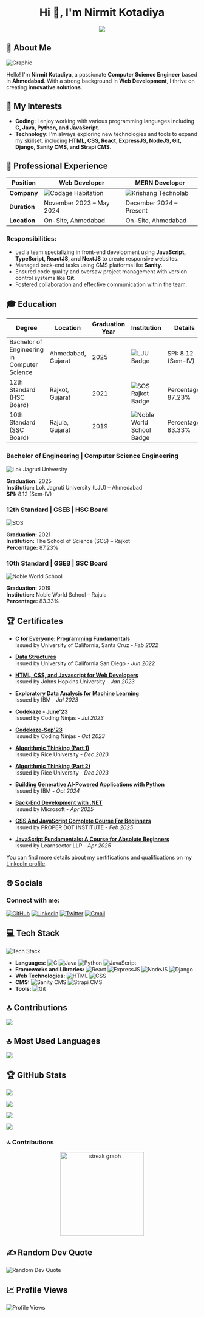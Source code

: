 <!--
**nirmitkotadiya/nirmitkotadiya** is a ✨ _special_ ✨ repository because its `README.md` (this file) appears on your GitHub profile.

Here are some ideas to get you started:

- 🔭 I’m currently working on ...
- 🌱 I’m currently learning ...
- 👯 I’m looking to collaborate on ...
- 🤔 I’m looking for help with ...
- 💬 Ask me about ...
- 📫 How to reach me: ...
- 😄 Pronouns: ...
- ⚡ Fun fact: ...

![Profile](https://img.shields.io/badge/Profile-Nirmit%20Kotadiya-blue?style=for-the-badge)
-->


<h1 align="center">Hi 👋, I'm Nirmit Kotadiya</h1>
<p align="center">
    <img src="https://readme-typing-svg.herokuapp.com?color=E22FE4&width=1000&height=45&lines=A+Passionate+Full+Stack+Developer+and+Programmer+from+India.;Expert+in+Modern+Web+Technologies+and+Frameworks.;Proficient+in+Building+Scalable+Web+Applications.;Always+Learning+and+Adapting+to+New+Technologies.;Empowering+Others+through+Knowledge+Sharing.;Nice+To+Meet+You+...&center=true"></a>
</p>



## 💫 About Me

![Graphic](https://img.shields.io/badge/Passionate-Engineer-blue?style=for-the-badge)

Hello! I'm **Nirmit Kotadiya**, a passionate **Computer Science Engineer** based in **Ahmedabad**. With a strong background in **Web Development**, I thrive on creating **innovative solutions**.

## 🌟 My Interests

- **Coding:** I enjoy working with various programming languages including **C, Java, Python, and JavaScript**.
- **Technology:** I'm always exploring new technologies and tools to expand my skillset, including **HTML, CSS, React, ExpressJS, NodeJS, Git, Django, Sanity CMS, and Strapi CMS**.

## 💼 Professional Experience

| **Position**          | Web Developer                                              | MERN Developer                                              |
|-----------------------|------------------------------------------------------------|-------------------------------------------------------------|
| **Company**           | ![Codage Habitation](https://img.shields.io/badge/Codage-Habitation-blue?style=for-the-badge) | ![Krishang Technolab](https://img.shields.io/badge/Krishang-Technolab-blue?style=for-the-badge) |
| **Duration**          | November 2023 – May 2024                                   | December 2024 – Present                                   |
| **Location**          | On-Site, Ahmedabad                                         | On-Site, Ahmedabad                                        |

### Responsibilities:
- Led a team specializing in front-end development using **JavaScript, TypeScript, ReactJS, and NextJS** to create responsive websites.
- Managed back-end tasks using CMS platforms like **Sanity**.
- Ensured code quality and oversaw project management with version control systems like **Git**.
- Fostered collaboration and effective communication within the team.


<!-- ### Web Developer | Codage Habitation
![Codage Habitation](https://img.shields.io/badge/Codage-Habitation-blue?style=for-the-badge)

**Duration:** November 2023 – May 2024  
**Location:** On-Site, Ahmedabad

**Responsibilities:**
- Led a team specializing in front-end development using **JavaScript, TypeScript, ReactJS, and NextJS** to create responsive websites.
- Managed back-end tasks using CMS platforms like **Sanity**.
- Ensured code quality and oversaw project management with version control systems like **Git**.
- Fostered collaboration and effective communication within the team. -->

## 🎓 Education


| **Degree**                               | **Location**         | **Graduation Year** | **Institution**                            | **Details**           |
|-------------------------------------------|---------------------|---------------------|--------------------------------------------|------------------------|
| Bachelor of Engineering in Computer Science| Ahmedabad, Gujarat  | 2025                | ![LJU Badge](https://img.shields.io/badge/LJU-Ahmedabad-green?style=for-the-badge) | SPI: 8.12 (Sem-IV)     |
| 12th Standard (HSC Board)                 | Rajkot, Gujarat  | 2021                | ![SOS Rajkot Badge](https://img.shields.io/badge/SOS-Rajkot-orange?style=for-the-badge) | Percentage: 87.23%     |
| 10th Standard (SSC Board)                 | Rajula, Gujarat  | 2019                | ![Noble World School Badge](https://img.shields.io/badge/Noble-World%20School-red?style=for-the-badge) | Percentage: 83.33%     |


### Bachelor of Engineering | Computer Science Engineering
![Lok Jagruti University](https://img.shields.io/badge/LJU-Ahmedabad-green?style=for-the-badge)

**Graduation:** 2025  
**Institution:** Lok Jagruti University (LJU) – Ahmedabad  
**SPI:** 8.12 (Sem-IV)

### 12th Standard | GSEB | HSC Board
![SOS](https://img.shields.io/badge/SOS-Rajkot-orange?style=for-the-badge)

**Graduation:** 2021  
**Institution:** The School of Science (SOS) – Rajkot  
**Percentage:** 87.23%

### 10th Standard | GSEB | SSC Board
![Noble World School](https://img.shields.io/badge/Noble-World%20School-red?style=for-the-badge)

**Graduation:** 2019  
**Institution:** Noble World School – Rajula  
**Percentage:** 83.33%

## 🏆 Certificates

- **[C for Everyone: Programming Fundamentals](https://coursera.org/share/2eace4bcc74fa5ba78202b1ea9f44cf7)**  
  Issued by University of California, Santa Cruz - *Feb 2022*

- **[Data Structures](https://coursera.org/share/c434e14f645c8343b176e581c0de7c1b)**  
  Issued by University of California San Diego - *Jun 2022*

- **[HTML, CSS, and Javascript for Web Developers](https://coursera.org/share/acb9baa371cb08836a227b2eb6e70330)**  
  Issued by Johns Hopkins University - *Jan 2023*

- **[Exploratory Data Analysis for Machine Learning](https://coursera.org/share/68a6f6c2c348cde47c6f25c0614e1b60)**  
  Issued by IBM - *Jul 2023*

- **[Codekaze - June'23](https://ninjasfiles.s3.amazonaws.com/certificate_of_event_codekaze_-_june_23_round_1_c1f96265bcddf9465bd8.pdf)**  
  Issued by Coding Ninjas - *Jul 2023*

- **[Codekaze-Sep'23](https://ninjasfiles.s3.amazonaws.com/certificate_of_event_codekaze-sep_23_round_1_naukri_engineers_week_4e5e89de47a8bb2361a3.pdf)**  
  Issued by Coding Ninjas - *Oct 2023*
  
- **[Algorithmic Thinking (Part 1)](https://coursera.org/share/7fadcf9fe0755ab576e5b612531ccc4f)**  
  Issued by Rice University - *Dec 2023*

- **[Algorithmic Thinking (Part 2)](https://coursera.org/share/ada86de4aa044c581d7bb87bed1555ca)**  
  Issued by Rice University - *Dec 2023*
  
- **[Building Generative AI-Powered Applications with Python](https://coursera.org/share/0e9e0915d76e2e9c47c1c66db684e029)**  
  Issued by IBM - *Oct 2024*

- **[Back-End Development with .NET](https://coursera.org/share/412c4f0d0f3f69e05bb48abb82e1de35)**  
  Issued by Microsoft - *Apr 2025*

- **[CSS And JavaScript Complete Course For Beginners](https://www.udemy.com/certificate/UC-4299f619-2d55-492b-aac5-03021eac7cde)**  
  Issued by PROPER DOT INSTITUTE - *Feb 2025*

- **[JavaScript Fundamentals: A Course for Absolute Beginners](https://www.udemy.com/certificate/UC-a56f1dc1-ca0c-4092-b05d-92707e35048a)**  
  Issued by Learnsector LLP - *Apr 2025*


You can find more details about my certifications and qualifications on my [LinkedIn profile](https://www.linkedin.com/in/nirmitkotadiya).



## 🌐 Socials

### Connect with me:
   [![GitHub](https://img.shields.io/badge/GitHub-Profile-blue?style=flat-square&logo=github)](https://github.com/nirmitkotadiya)
   [![LinkedIn](https://img.shields.io/badge/LinkedIn-Profile-blue?style=flat-square&logo=linkedin)](https://www.linkedin.com/in/nirmitkotadiya)
   [![Twitter](https://img.shields.io/badge/Twitter-Profile-blue?style=flat-square&logo=twitter)](https://twitter.com/NirmitKotadiya)
   [![Gmail](https://img.shields.io/badge/Gmail-Contact-red?style=flat-square&logo=gmail)](mailto:kotadiyanirmit24@gmail.com)

## 💻 Tech Stack


![Tech Stack](https://img.shields.io/badge/tech-stack-blue?style=flat&logo=appveyor)
- **Languages:**  ![C](https://img.shields.io/badge/-C-A8B9CC?style=flat&logo=c&logoColor=white) ![Java](https://img.shields.io/badge/-Java-007396?style=flat&logo=java&logoColor=white) ![Python](https://img.shields.io/badge/-Python-3776AB?style=flat&logo=python&logoColor=white) ![JavaScript](https://img.shields.io/badge/-JavaScript-F7DF1E?style=flat&logo=javascript&logoColor=black)
- **Frameworks and Libraries:**  ![React](https://img.shields.io/badge/-React-61DAFB?style=flat&logo=react&logoColor=black) ![ExpressJS](https://img.shields.io/badge/-ExpressJS-000000?style=flat&logo=express&logoColor=white) ![NodeJS](https://img.shields.io/badge/-NodeJS-339933?style=flat&logo=node.js&logoColor=white) ![Django](https://img.shields.io/badge/-Django-092E20?style=flat&logo=django&logoColor=white)
- **Web Technologies:**  ![HTML](https://img.shields.io/badge/-HTML-E34F26?style=flat&logo=html5&logoColor=white) ![CSS](https://img.shields.io/badge/-CSS-1572B6?style=flat&logo=css3&logoColor=white)
- **CMS:**  ![Sanity CMS](https://img.shields.io/badge/-Sanity-FF4088?style=flat&logo=sanity&logoColor=white) ![Strapi CMS](https://img.shields.io/badge/-Strapi-2E7EEA?style=flat&logo=strapi&logoColor=white)
- **Tools:**  ![Git](https://img.shields.io/badge/-Git-F05032?style=flat&logo=git&logoColor=white)



## 🔝 Contributions

![](https://github-profile-summary-cards.vercel.app/api/cards/repos-per-language?username=nirmitkotadiya&theme=default)

## 🔝 Most Used Languages

![](https://github-readme-stats.vercel.app/api/top-langs/?username=nirmitkotadiya&layout=compact)

## 🏆 GitHub Stats

![](https://github-readme-stats.vercel.app/api?username=nirmitkotadiya&show_icons=true)

<!-- ## ⌛ GitHub Most Used Packages --> 
[![](https://stats.quine.sh/nirmitkotadiya/dependencies?theme=dark)](https://quine.sh?utm_source=widgets&utm_campaign=nirmitkotadiya)

<!--  ## ⌛ GitHub Languages Over Time --> 
[![](https://stats.quine.sh/nirmitkotadiya/languages-over-time?theme=dark)](https://quine.sh)

<!--  ## ⌛ GitHub Topic Over Time --> 
[![](https://stats.quine.sh/nirmitkotadiya/topics-over-time?theme=dark)](https://quine.sh)

### 🔝 Contributions
    
<div align="center">
  <img src="https://streak-stats.demolab.com?user=nirmitkotadiya&locale=en&mode=daily&theme=dark&hide_border=false&border_radius=5&order=3" height="220" alt="streak graph"  />
</div>

## ✍️ Random Dev Quote

![Random Dev Quote](https://quotes-github-readme.vercel.app/api?type=horizontal&theme=light)

## 📈 Profile Views

![Profile Views](https://komarev.com/ghpvc/?username=nirmitkotadiya&color=brightgreen)

